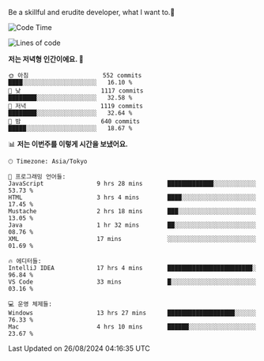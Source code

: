 Be a skillful and erudite developer, what I want to.👶

<!--START_SECTION:waka-->
![Code Time](http://img.shields.io/badge/Code%20Time-1%2C198%20hrs%202%20mins-blue)

![Lines of code](https://img.shields.io/badge/%EC%A0%80%EB%8A%94%20%EC%97%AC%ED%83%9C%EA%B9%8C%EC%A7%80%20-2.7%20million%20%EC%A4%84%EC%9D%98%20%EC%BD%94%EB%93%9C%EB%A5%BC%20%EC%9E%91%EC%84%B1%ED%96%88%EC%96%B4%EC%9A%94.-blue)

**저는 저녁형 인간이에요. 🦉** 

```text
🌞 아침                     552 commits         ████░░░░░░░░░░░░░░░░░░░░░   16.10 % 
🌆 낮　                     1117 commits        ████████░░░░░░░░░░░░░░░░░   32.58 % 
🌃 저녁                     1119 commits        ████████░░░░░░░░░░░░░░░░░   32.64 % 
🌙 밤　                     640 commits         █████░░░░░░░░░░░░░░░░░░░░   18.67 % 
```


📊 **저는 이번주를 이렇게 시간을 보냈어요.** 

```text
🕑︎ Timezone: Asia/Tokyo

💬 프로그래밍 언어들: 
JavaScript               9 hrs 28 mins       █████████████░░░░░░░░░░░░   53.73 % 
HTML                     3 hrs 4 mins        ████░░░░░░░░░░░░░░░░░░░░░   17.45 % 
Mustache                 2 hrs 18 mins       ███░░░░░░░░░░░░░░░░░░░░░░   13.05 % 
Java                     1 hr 32 mins        ██░░░░░░░░░░░░░░░░░░░░░░░   08.76 % 
XML                      17 mins             ░░░░░░░░░░░░░░░░░░░░░░░░░   01.69 % 

🔥 에디터들: 
IntelliJ IDEA            17 hrs 4 mins       ████████████████████████░   96.84 % 
VS Code                  33 mins             █░░░░░░░░░░░░░░░░░░░░░░░░   03.16 % 

💻 운영 체제들: 
Windows                  13 hrs 27 mins      ███████████████████░░░░░░   76.33 % 
Mac                      4 hrs 10 mins       ██████░░░░░░░░░░░░░░░░░░░   23.67 % 
```


 Last Updated on 26/08/2024 04:16:35 UTC
<!--END_SECTION:waka-->
